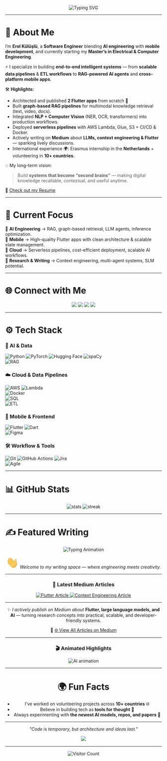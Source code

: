 <!-- Animated Typing Intro -->
<p align="center">
  <img src="https://readme-typing-svg.herokuapp.com?font=Fira+Code&pause=1000&center=true&vCenter=true&width=600&lines=👋+Hey!+I'm+Erol+Külüşlü;AI+%2B+Mobile+Engineer;Master's+Student+in+ECE;Always+Building+%26+Always+Learning" alt="Typing SVG" />
</p>

---

# 🌌 About Me  

I’m **Erol Külüşlü**, a **Software Engineer** blending **AI engineering** with **mobile development**, and currently starting my **Master’s in Electrical & Computer Engineering**.  

⚡ I specialize in building **end-to-end intelligent systems** — from **scalable data pipelines** & **ETL workflows** to **RAG-powered AI agents** and **cross-platform mobile apps**.  

🛠️ **Highlights:**  
- Architected and published **2 Flutter apps** from scratch 🚀  
- Built **graph-based RAG pipelines** for multimodal knowledge retrieval (text, video, docs).  
- Integrated **NLP + Computer Vision** (NER, OCR, transformers) into production workflows.  
- Deployed **serverless pipelines** with AWS Lambda, Glue, S3 + CI/CD & Docker.  
- Actively writing on **Medium** about **LLMs, context engineering & Flutter** — sparking lively discussions.  
- International experience 🌍: Erasmus internship in the **Netherlands** + volunteering in **10+ countries**.  

💡 My long-term vision:  
> Build **systems that become “second brains”** — making digital knowledge recallable, contextual, and useful anytime.  

📄 [Check out my Resume](https://github.com/user-attachments/files/22085015/Erol-kuluslu-resume.pdf)  

---

# 🧩 Current Focus  

🔹 **AI Engineering** → RAG, graph-based retrieval, LLM agents, inference optimization.  
🔹 **Mobile** → High-quality Flutter apps with clean architecture & scalable state management.  
🔹 **Cloud** → Serverless pipelines, cost-efficient deployment, scalable AI workflows.  
🔹 **Research & Writing** → Context engineering, multi-agent systems, SLM potential.  

---

# 🌐 Connect with Me  

<p align="center">
  <a href="https://www.linkedin.com/in/erolkuluslu/"><img src="https://skillicons.dev/icons?i=linkedin" width="48"/></a>
  <a href="https://medium.com/@erolkuluslusoftware"><img src="https://img.icons8.com/ios-filled/50/000000/medium-logo.png" width="48"/></a>
  <a href="mailto:erolkuluslusoftware@gmail.com"><img src="https://skillicons.dev/icons?i=gmail" width="48"/></a>
  <a href="https://github.com/erolkuluslu"><img src="https://skillicons.dev/icons?i=github" width="48"/></a>
</p>

---

# ⚙️ Tech Stack  

### 🤖 AI & Data  
![Python](https://img.shields.io/badge/Python-3776AB?logo=python&logoColor=white) 
![PyTorch](https://img.shields.io/badge/PyTorch-EE4C2C?logo=pytorch&logoColor=white) 
![Hugging Face](https://img.shields.io/badge/HuggingFace-FCC624?logo=huggingface&logoColor=black) 
![spaCy](https://img.shields.io/badge/spaCy-09A3D5?logo=spacy&logoColor=white)  
![RAG](https://img.shields.io/badge/RAG-Graph%20Based-blue?style=flat-square&logo=knowledgebase) 

### ☁️ Cloud & Data Pipelines  
![AWS](https://img.shields.io/badge/AWS-FF9900?logo=amazon-aws&logoColor=white) 
![Lambda](https://img.shields.io/badge/AWS%20Lambda-F29111?logo=awslambda&logoColor=white)  
![Docker](https://img.shields.io/badge/Docker-2496ED?logo=docker&logoColor=white)  
![SQL](https://img.shields.io/badge/SQL-4479A1?logo=postgresql&logoColor=white)  
![ETL](https://img.shields.io/badge/ETL-Pipelines-purple?style=flat-square)  

### 📱 Mobile & Frontend  
![Flutter](https://img.shields.io/badge/Flutter-02569B?logo=flutter&logoColor=white) 
![Dart](https://img.shields.io/badge/Dart-0175C2?logo=dart&logoColor=white)  
![Figma](https://img.shields.io/badge/Figma-F24E1E?logo=figma&logoColor=white)  

### 🛠 Workflow & Tools  
![Git](https://img.shields.io/badge/Git-F05032?logo=git&logoColor=white) 
![GitHub Actions](https://img.shields.io/badge/CI%2FCD-000000?logo=githubactions&logoColor=white) 
![Jira](https://img.shields.io/badge/Jira-0052CC?logo=jira&logoColor=white)  
![Agile](https://img.shields.io/badge/Agile-Scrum-0A66C2)  

---

# 📊 GitHub Stats  

<p align="center">
  <img src="https://github-readme-stats.vercel.app/api?username=erolkuluslu&show_icons=true&theme=radical" alt="stats" height="180"/>
  <img src="https://github-readme-streak-stats.herokuapp.com/?user=erolkuluslu&theme=radical" alt="streak" height="180"/>
</p>

---

# ✍️ Featured Writing  

<p align="center">
  <img src="https://readme-typing-svg.herokuapp.com?font=Fira+Code&size=24&pause=1200&color=36BCF7&center=true&vCenter=true&width=800&lines=📚+I+write+about+AI%2C+Flutter%;✨+Exploring+LLMs%2C+RAG%2C+and+Scalable+App+Design;🚀+Turning+Ideas+Into+Working+Systems" alt="Typing Animation" />
</p>

<div align="center">

<img src="https://raw.githubusercontent.com/ABSphreak/ABSphreak/master/gifs/Hi.gif" width="40px">  
<i>Welcome to my writing space — where engineering meets creativity.</i>  

---

### 📖 Latest Medium Articles  

<a href="https://medium.com/@erolkuluslusoftware/the-best-flutter-app-architecture-exists-does-it-🤔-6a8f765d5632" target="_blank">
  <img src="https://img.shields.io/badge/The%20Best%20Flutter%20App%20Architecture%20Exists%20(Does%20it%3F🤔)-%2302569B?style=for-the-badge&logo=flutter&logoColor=white" alt="Flutter Article"/>
</a>  

<a href="https://medium.com/@erolkuluslusoftware/context-engineering-the-new-paradigm-every-developer-should-know-4e87e4d028b9" target="_blank">
  <img src="https://img.shields.io/badge/Context%20Engineering%3A%20The%20New%20Paradigm%20Every%20Developer%20Should%20Know-%23FFD700?style=for-the-badge&logo=readme&logoColor=black" alt="Context Engineering Article"/>
</a>  

---

✨ *I actively publish on Medium about* **Flutter, large language models, and AI** — turning research concepts into practical, scalable, and developer-friendly systems.  

🔗 [🌐 View All Articles on Medium](https://medium.com/@erolkuluslusoftware)  

---

### 🎬 Animated Highlights  
<p align="center">
  <img src="https://media.giphy.com/media/ZVik7pBtu9dNS/giphy.gif" width="500" alt="AI animation"/>
</p>



---

# 🌍 Fun Facts  
- I’ve worked on volunteering projects across **10+ countries** 🌐  
- Believe in building tech as **tools for thought** 🧠  
- Always experimenting with **the newest AI models, repos, and papers** 📄  

---

<p align="center"> 
  <i>"Code is temporary, but architecture and ideas last."</i>  
</p>

<p align="center">
  <img src="https://quotes-github-readme.vercel.app/api?type=horizontal&theme=radical"/>
</p>

---

<p align="center">
  <img src="https://visitcount.itsvg.in/api?id=erolkuluslu&icon=0&color=6" alt="Visitor Count"/>
</p>
